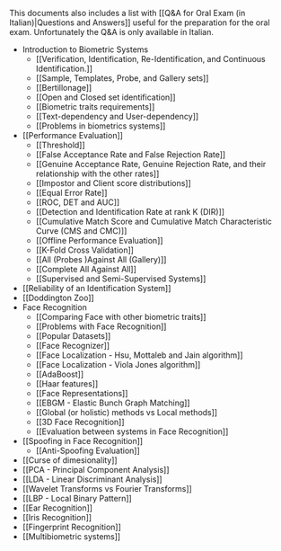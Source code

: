 This documents also includes a list with [[Q&A for Oral Exam (in Italian)|Questions and Answers]] useful for the preparation for the oral exam. Unfortunately the Q&A is only available in Italian.

- Introduction to Biometric Systems
	- [[Verification, Identification, Re-Identification, and Continuous Identification.]]
	- [[Sample, Templates, Probe, and Gallery sets]]
	- [[Bertillonage]]
	- [[Open and Closed set identification]]
	- [[Biometric traits requirements]]
	- [[Text-dependency and User-dependency]]
	- [[Problems in biometrics systems]]
- [[Performance Evaluation]]
	- [[Threshold]]
	- [[False Acceptance Rate and False Rejection Rate]]
	- [[Genuine Acceptance Rate, Genuine Rejection Rate, and their relationship with the other rates]]
	- [[Impostor and Client score distributions]]
	- [[Equal Error Rate]]
	- [[ROC, DET and AUC]]
	- [[Detection and Identification Rate at rank K (DIR)]]
	- [[Cumulative Match Score and Cumulative Match Characteristic Curve (CMS and CMC)]]
	- [[Offline Performance Evaluation]]
	- [[K-Fold Cross Validation]]
	- [[All (Probes )Against All (Gallery)]]
	- [[Complete All Against All]]
	- [[Supervised and Semi-Supervised Systems]]
- [[Reliability of an Identification System]]
- [[Doddington Zoo]]
- Face Recognition
	- [[Comparing Face with other biometric traits]]
	- [[Problems with Face Recognition]]
	- [[Popular Datasets]]
	- [[Face Recognizer]]
	- [[Face Localization - Hsu, Mottaleb and Jain algorithm]]
	- [[Face Localization - Viola Jones algorithm]]
	- [[AdaBoost]]
	- [[Haar features]]
	- [[Face Representations]]
	- [[EBGM - Elastic Bunch Graph Matching]]
	- [[Global (or holistic) methods vs Local methods]]
	- [[3D Face Recognition]]
	- [[Evaluation between systems in Face Recognition]]
- [[Spoofing in Face Recognition]]
	- [[Anti-Spoofing Evaluation]]
- [[Curse of dimesionality]]
- [[PCA - Principal Component Analysis]]
- [[LDA - Linear Discriminant Analysis]]
- [[Wavelet Transforms vs Fourier Transforms]]
- [[LBP - Local Binary Pattern]]
- [[Ear Recognition]]
- [[Iris Recognition]]
- [[Fingerprint Recognition]]
- [[Multibiometric systems]]
